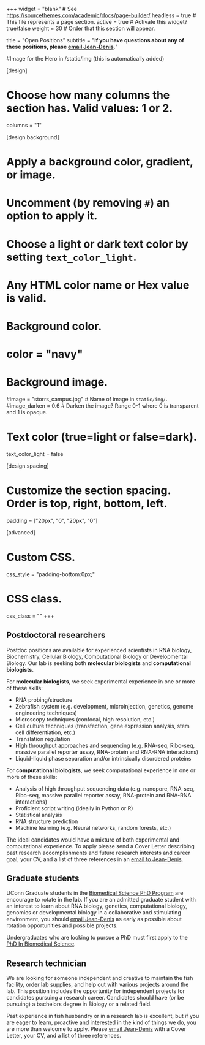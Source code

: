 +++
widget = "blank"  # See https://sourcethemes.com/academic/docs/page-builder/
headless = true  # This file represents a page section.
active = true  # Activate this widget? true/false
weight = 30 # Order that this section will appear.

title = "Open Positions"
subtitle = "**If you have questions about any of these positions, please [email Jean-Denis](mailto:jdbeaudoin@uchc.edu).**"

#Image for the Hero in /static/img (this is automatically added)

[design]
  # Choose how many columns the section has. Valid values: 1 or 2.
  columns = "1"

[design.background]
  # Apply a background color, gradient, or image.
  #   Uncomment (by removing `#`) an option to apply it.
  #   Choose a light or dark text color by setting `text_color_light`.
  #   Any HTML color name or Hex value is valid.

  # Background color.
  # color = "navy"



  # Background image.
  #image = "storrs_campus.jpg"  # Name of image in `static/img/`.
  #image_darken = 0.6  # Darken the image? Range 0-1 where 0 is transparent and 1 is opaque.

  # Text color (true=light or false=dark).
  text_color_light = false

[design.spacing]
  # Customize the section spacing. Order is top, right, bottom, left.
  padding = ["20px", "0", "20px", "0"]

[advanced]
 # Custom CSS.
 css_style = "padding-bottom:0px;"

 # CSS class.
 css_class = ""
+++

## Postdoctoral researchers
Postdoc positions are available for experienced scientists in RNA biology, Biochemistry, Cellular Biology, Computational Biology or Developmental Biology. Our lab is seeking both
**molecular biologists** and **computational biologists**.

For **molecular biologists**, we seek experimental experience in one or more of these skills:

*	RNA probing/structure  
*	Zebrafish system (e.g. development, microinjection, genetics, genome engineering techniques)  
*	Microscopy techniques (confocal, high resolution, etc.)  
*	Cell culture techniques (transfection, gene expression analysis, stem cell differentiation, etc.)  
*	Translation regulation  
*	High throughput approaches and sequencing (e.g. RNA-seq, Ribo-seq, massive parallel reporter assay, RNA-protein and RNA-RNA interactions)  
*	Liquid-liquid phase separation and/or intrinsically disordered proteins  

For **computational biologists**, we seek computational experience in one or more of these skills:

* Analysis of high throughput sequencing data (e.g. nanopore, RNA-seq, Ribo-seq, massive parallel reporter assay, RNA-protein and RNA-RNA interactions)  
* Proficient script writing (ideally in Python or R)  
* Statistical analysis  
* RNA structure prediction  
* Machine learning (e.g. Neural networks, random forests, etc.)  

The ideal candidates would have a mixture of both experimental and computational experience. To apply please send a Cover Letter describing past research accomplishments and future research interests and career goal, your CV, and a list of three references in an [email to Jean-Denis](mailto:jdbeaudoin@uchc.edu).

## Graduate students

UConn Graduate students in the [Biomedical Science PhD Program](https://health.uconn.edu/graduate-school/academics/programs/ph-d-biomedical-science/) are encourage to rotate in the lab. If you are an admitted graduate student with an interest to learn about RNA biology, genetics, computational biology, genomics or developmental biology in a collaborative and stimulating environment, you should [email Jean-Denis](mailto:jdbeaudoin@uchc.edu) as early as possible about rotation opportunities and possible projects.

Undergraduates who are looking to pursue a PhD must first apply to the [PhD In Biomedical Science](https://health.uconn.edu/graduate-school/academics/programs/ph-d-biomedical-science/).

## Research technician

We are looking for someone independent and creative to maintain the fish facility, order lab supplies, and help out with various projects around the lab. This position includes the opportunity for independent projects for candidates pursuing a research career. Candidates should have (or be pursuing) a bachelors degree in Biology or a related field.

Past experience in fish husbandry or in a research lab is excellent, but if you are eager to learn, proactive and interested in the kind of things we do, you are more than welcome to apply. Please [email Jean-Denis](mailto:jdbeaudoin@uchc.edu) with a Cover Letter, your CV, and a list of three references.
